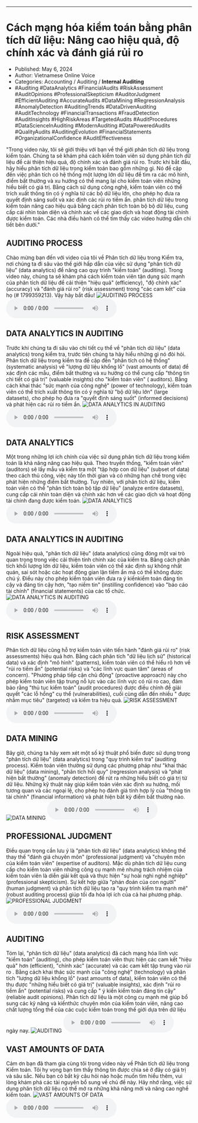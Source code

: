 
---

# Cách mạng hóa kiểm toán bằng phân tích dữ liệu: Nâng cao hiệu quả, độ chính xác và đánh giá rủi ro

- Published: May 6, 2024
- Author: Vietnamese Online Voice
- Categories: Accounting / Auditing / **Internal Auditing**
- #Auditing #DataAnalytics #FinancialAudits #RiskAssessment #AuditOpinions #ProfessionalSkepticism #AuditorJudgment #EfficientAuditing #AccurateAudits #DataMining #RegressionAnalysis #AnomalyDetection #AuditingTrends #DataDrivenAuditing #AuditTechnology #FinancialTransactions #FraudDetection #AuditInsights #HighRiskAreas #TargetedAudits #AuditProcedures #DataScienceInAuditing #ModernAuditing #DataPoweredAudits #QualityAudits #AuditingEvolution #FinancialStatements #OrganizationalConfidence #AuditEffectiveness

"Trong video này, tôi sẽ giới thiệu với bạn về thế giới phân tích dữ liệu trong kiểm toán. Chúng ta sẽ khám phá cách kiểm toán viên sử dụng phân tích dữ liệu để cải thiện hiệu quả, độ chính xác và đánh giá rủi ro. Trước khi bắt đầu, hãy hiểu phân tích dữ liệu trong kiểm toán bao gồm những gì. Nó đề cập đến việc phân tích có hệ thống một lượng lớn dữ liệu để tìm ra các mô hình, điểm bất thường và xu hướng có thể mang lại cho kiểm toán viên những hiểu biết có giá trị. Bằng cách sử dụng công nghệ, kiểm toán viên có thể trích xuất thông tin có ý nghĩa từ các bộ dữ liệu lớn, cho phép họ đưa ra quyết định sáng suốt và xác định các rủi ro tiềm ẩn. phân tích dữ liệu trong kiểm toán nâng cao hiệu quả bằng cách phân tích toàn bộ bộ dữ liệu, cung cấp cái nhìn toàn diện và chính xác về các giao dịch và hoạt động tài chính được kiểm toán. Các nhà điều hành có thể tìm thấy các video hướng dẫn chi tiết bên dưới."


## AUDITING PROCESS

Chào mừng bạn đến với video của tôi về Phân tích dữ liệu trong Kiểm tra, nơi chúng ta đi sâu vào thế giới hấp dẫn của việc sử dụng "phân tích dữ liệu" (data analytics) để nâng cao quy trình "kiểm toán" (auditing). Trong video này, chúng ta sẽ khám phá cách kiểm toán viên tận dụng sức mạnh của phân tích dữ liệu để cải thiện "hiệu quả" (efficiency), "độ chính xác" (accuracy) và "đánh giá rủi ro" (risk assessment) trong "các cam kết" của họ (# 1799359213). Vậy hãy bắt đầu!
![AUDITING PROCESS](https://http-archiver-apis-production-80.schnworks.com/storage/images/transitions/2024-05-04/transition--47268001232-Montserrat-Thin-004895.jpg)
<audio controls>
    <source src="https://http-archiver-apis-production-80.schnworks.com/storage/storage/audio/file-943533630.mp3" type="audio/mpeg">
</audio>



## DATA ANALYTICS IN AUDITING

Trước khi chúng ta đi sâu vào chi tiết cụ thể về "phân tích dữ liệu" (data analytics) trong kiểm tra, trước tiên chúng ta hãy hiểu những gì nó đòi hỏi. Phân tích dữ liệu trong kiểm tra đề cập đến "phân tích có hệ thống" (systematic analysis) về "lượng dữ liệu khổng lồ" (vast amounts of data) để xác định các mẫu, điểm bất thường và xu hướng có thể cung cấp "thông tin chi tiết có giá trị" (valuable insights) cho "kiểm toán viên" ( auditors). Bằng cách khai thác "sức mạnh của công nghệ" (power of technology), kiểm toán viên có thể trích xuất thông tin có ý nghĩa từ "bộ dữ liệu lớn" (large datasets), cho phép họ đưa ra "quyết định sáng suốt" (informed decisions) và phát hiện các rủi ro tiềm ẩn.
![DATA ANALYTICS IN AUDITING](https://http-archiver-apis-production-80.schnworks.com/storage/images/transitions/2024-05-04/transition-48585326664-Montserrat-Medium-7B1FA2.jpg)
<audio controls>
    <source src="https://http-archiver-apis-production-80.schnworks.com/storage/storage/audio/file-29855781036.mp3" type="audio/mpeg">
</audio>



## DATA ANALYTICS

Một trong những lợi ích chính của việc sử dụng phân tích dữ liệu trong kiểm toán là khả năng nâng cao hiệu quả. Theo truyền thống, "kiểm toán viên" (auditors) sẽ lấy mẫu và kiểm tra một "tập hợp con dữ liệu" (subset of data) theo cách thủ công, việc này tốn thời gian và có những hạn chế trong việc phát hiện những điểm bất thường. Tuy nhiên, với phân tích dữ liệu, kiểm toán viên có thể "phân tích toàn bộ tập dữ liệu" (analyze entire datasets), cung cấp cái nhìn toàn diện và chính xác hơn về các giao dịch và hoạt động tài chính đang được kiểm toán.
![DATA ANALYTICS](https://http-archiver-apis-production-80.schnworks.com/storage/images/transitions/2024-05-04/transition-1781023119-Montserrat-Regular-9C27B0.jpg)
<audio controls>
    <source src="https://http-archiver-apis-production-80.schnworks.com/storage/storage/audio/file-4804782379.mp3" type="audio/mpeg">
</audio>



## DATA ANALYTICS IN AUDITING

Ngoài hiệu quả, "phân tích dữ liệu" (data analytics) cũng đóng một vai trò quan trọng trong việc cải thiện tính chính xác của kiểm tra. Bằng cách phân tích khối lượng lớn dữ liệu, kiểm toán viên có thể xác định sự không nhất quán, sai sót hoặc các hoạt động gian lận tiềm ẩn mà có thể không được chú ý. Điều này cho phép kiểm toán viên đưa ra ý kiến ​​kiểm toán đáng tin cậy và đáng tin cậy hơn, "tạo niềm tin" (instilling confidence) vào "báo cáo tài chính" (financial statements) của các tổ chức.
![DATA ANALYTICS IN AUDITING](https://http-archiver-apis-production-80.schnworks.com/storage/images/transitions/2024-05-04/transition--19475443856-Montserrat-Thin-1A237E.jpg)
<audio controls>
    <source src="https://http-archiver-apis-production-80.schnworks.com/storage/storage/audio/file-1091085505.mp3" type="audio/mpeg">
</audio>



## RISK ASSESSMENT

Phân tích dữ liệu cũng hỗ trợ kiểm toán viên tiến hành "đánh giá rủi ro" (risk assessments) hiệu quả hơn. Bằng cách phân tích "dữ liệu lịch sử" (historical data) và xác định "mô hình" (patterns), kiểm toán viên có thể hiểu rõ hơn về "rủi ro tiềm ẩn" (potential risks) và "các lĩnh vực quan tâm" (areas of concern). "Phương pháp tiếp cận chủ động" (proactive approach) này cho phép kiểm toán viên tập trung nỗ lực vào các lĩnh vực có rủi ro cao, đảm bảo rằng "thủ tục kiểm toán" (audit procedures) được điều chỉnh để giải quyết "các lỗ hổng" cụ thể (vulnerabilities), cuối cùng dẫn đến nhiều " được nhắm mục tiêu" (targeted) và kiểm tra hiệu quả.
![RISK ASSESSMENT](https://http-archiver-apis-production-80.schnworks.com/storage/images/transitions/2024-05-04/transition--53413821304-Montserrat-ExtraBold-9C27B0.jpg)
<audio controls>
    <source src="https://http-archiver-apis-production-80.schnworks.com/storage/storage/audio/file-26602339481.mp3" type="audio/mpeg">
</audio>



## DATA MINING

Bây giờ, chúng ta hãy xem xét một số kỹ thuật phổ biến được sử dụng trong "phân tích dữ liệu" (data analytics) trong "quy trình kiểm tra" (auditing process). Kiểm toán viên thường sử dụng các phương pháp như "khai thác dữ liệu" (data mining), "phân tích hồi quy" (regression analysis) và "phát hiện bất thường" (anomaly detection) để rút ra những hiểu biết có giá trị từ dữ liệu. Những kỹ thuật này giúp kiểm toán viên xác định xu hướng, mối tương quan và các ngoại lệ, cho phép họ đánh giá tính hợp lý của "thông tin tài chính" (financial information) và phát hiện bất kỳ điểm bất thường nào.
![DATA MINING](https://http-archiver-apis-production-80.schnworks.com/storage/images/transitions/2024-05-04/transition--10732519137-Montserrat-SemiBold-004895.jpg)
<audio controls>
    <source src="https://http-archiver-apis-production-80.schnworks.com/storage/storage/audio/file-14164164396.mp3" type="audio/mpeg">
</audio>



## PROFESSIONAL JUDGMENT

Điều quan trọng cần lưu ý là "phân tích dữ liệu" (data analytics) không thể thay thế "đánh giá chuyên môn" (professional judgment) và "chuyên môn của kiểm toán viên" (expertise of auditors). Mặc dù phân tích dữ liệu cung cấp cho kiểm toán viên những công cụ mạnh mẽ nhưng trách nhiệm của kiểm toán viên là diễn giải kết quả và thực hiện "sự hoài nghi nghề nghiệp" (professional skepticism). Sự kết hợp giữa "phán đoán của con người" (human judgment) và phân tích dữ liệu tạo ra "quy trình kiểm tra mạnh mẽ" (robust auditing process) giúp tối đa hóa lợi ích của cả hai phương pháp.
![PROFESSIONAL JUDGMENT](https://http-archiver-apis-production-80.schnworks.com/storage/images/transitions/2024-05-04/transition--15969903686-Montserrat-SemiBold-673AB7.jpg)
<audio controls>
    <source src="https://http-archiver-apis-production-80.schnworks.com/storage/storage/audio/file-3418212956.mp3" type="audio/mpeg">
</audio>



## AUDITING

Tóm lại, "phân tích dữ liệu" (data analytics) đã cách mạng hóa lĩnh vực "kiểm toán" (auditing), cho phép kiểm toán viên thực hiện các cam kết "hiệu quả" hơn (efficient), "chính xác" (accurate) và các cam kết tập trung vào rủi ro . Bằng cách khai thác sức mạnh của "công nghệ" (technology) và phân tích "lượng dữ liệu khổng lồ" (vast amounts of data), kiểm toán viên có thể thu được "những hiểu biết có giá trị" (valuable insights), xác định "rủi ro tiềm ẩn" (potential risks) và cung cấp " ý kiến ​​kiểm toán đáng tin cậy" (reliable audit opinions). Phân tích dữ liệu là một công cụ mạnh mẽ giúp bổ sung các kỹ năng và kiến ​​thức chuyên môn của kiểm toán viên, nâng cao chất lượng tổng thể của các cuộc kiểm toán trong thế giới dựa trên dữ liệu ngày nay.
![AUDITING](https://http-archiver-apis-production-80.schnworks.com/storage/images/transitions/2024-05-04/transition-5829122953-Montserrat-Black-880E4F.jpg)
<audio controls>
    <source src="https://http-archiver-apis-production-80.schnworks.com/storage/storage/audio/file-3499192862.mp3" type="audio/mpeg">
</audio>



## VAST AMOUNTS OF DATA

Cảm ơn bạn đã tham gia cùng tôi trong video này về Phân tích dữ liệu trong Kiểm toán. Tôi hy vọng bạn tìm thấy thông tin được chia sẻ ở đây có giá trị và sâu sắc. Nếu bạn có bất kỳ câu hỏi nào hoặc muốn tìm hiểu thêm, vui lòng khám phá các tài nguyên bổ sung về chủ đề này. Hãy nhớ rằng, việc sử dụng phân tích dữ liệu có thể mở ra những khả năng mới và nâng cao nghề kiểm toán.
![VAST AMOUNTS OF DATA](https://http-archiver-apis-production-80.schnworks.com/storage/images/transitions/2024-05-04/transition-11407457907-Montserrat-SemiBold-673AB7.jpg)
<audio controls>
    <source src="https://http-archiver-apis-production-80.schnworks.com/storage/storage/audio/file-27008172487.mp3" type="audio/mpeg">
</audio>

